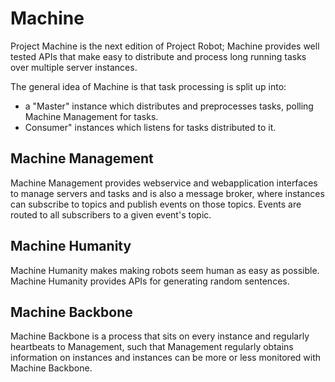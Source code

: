 # Machine

Project Machine is the next edition of Project Robot; Machine provides well tested APIs that make easy to distribute
and process long running tasks over multiple server instances.

The general idea of Machine is that task processing is split up into:
- a "Master" instance which distributes and preprocesses tasks, polling Machine Management for tasks.
- Consumer" instances which listens for tasks distributed to it.

## Machine Management

Machine Management provides webservice and webapplication interfaces to manage servers and tasks and is also a message
broker, where instances can subscribe to topics and publish events on those topics. Events are routed to all subscribers
to a given event's topic.

## Machine Humanity

Machine Humanity makes making robots seem human as easy as possible. Machine Humanity provides APIs for
generating random sentences.

## Machine Backbone

Machine Backbone is a process that sits on every instance and regularly heartbeats to Management, such that Management
regularly obtains information on instances and instances can be more or less monitored with Machine Backbone.
